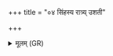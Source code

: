 +++
title = "०४ सिंहस्य रात्र्य् उशती"

+++
<details><summary>मूलम् (GR)</summary>

सिंहस्य रात्र्य् उशती पिशस्य  
व्याघ्रस्य द्वीपिनो वर्च आ ददे ।  
अश्वस्य ब्रध्नं पुरुषस्य मायं  
पुरु रूपाणि कृणुषे विभाती ॥
</details>
